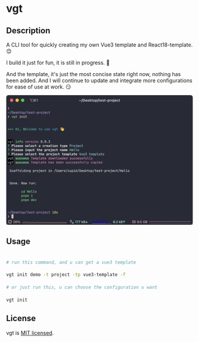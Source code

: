 # vgt


## Description
A CLI tool for quickly creating my own Vue3 template and React18-template. 😊

I build it just for fun, it is still in progress. 🤭

And the template, it's just the most concise state right now, nothing has been added. And I will continue to update and integrate more configurations for ease of use at work. 😏

![](demo.png)


## Usage

```sh

# run this command, and u can get a vue3 template

vgt init demo -t project -tp vue3-template -f

# or just run this, u can choose the configuration u want

vgt init

```

## License

vgt is [MIT licensed](LICENSE).
